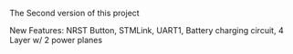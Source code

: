 The Second version of this project

New Features: NRST Button, STMLink, UART1, Battery charging circuit, 4 Layer w/ 2 power planes
